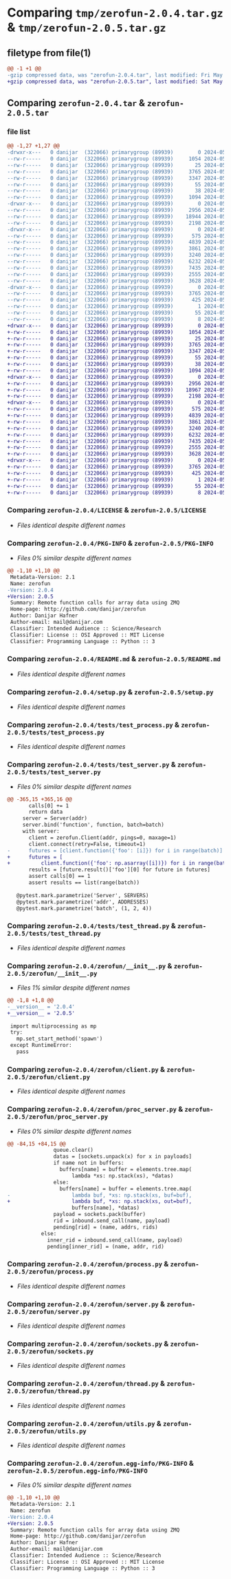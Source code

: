 # Comparing `tmp/zerofun-2.0.4.tar.gz` & `tmp/zerofun-2.0.5.tar.gz`

## filetype from file(1)

```diff
@@ -1 +1 @@
-gzip compressed data, was "zerofun-2.0.4.tar", last modified: Fri May 10 23:51:00 2024, max compression
+gzip compressed data, was "zerofun-2.0.5.tar", last modified: Sat May 11 00:54:45 2024, max compression
```

## Comparing `zerofun-2.0.4.tar` & `zerofun-2.0.5.tar`

### file list

```diff
@@ -1,27 +1,27 @@
-drwxr-x---   0 danijar  (322066) primarygroup (89939)        0 2024-05-10 23:51:00.375347 zerofun-2.0.4/
--rw-r-----   0 danijar  (322066) primarygroup (89939)     1054 2024-05-10 21:22:12.000000 zerofun-2.0.4/LICENSE
--rw-r-----   0 danijar  (322066) primarygroup (89939)       25 2024-05-10 21:22:12.000000 zerofun-2.0.4/MANIFEST.in
--rw-r-----   0 danijar  (322066) primarygroup (89939)     3765 2024-05-10 23:51:00.375347 zerofun-2.0.4/PKG-INFO
--rw-r-----   0 danijar  (322066) primarygroup (89939)     3347 2024-05-10 21:22:12.000000 zerofun-2.0.4/README.md
--rw-r-----   0 danijar  (322066) primarygroup (89939)       55 2024-05-10 22:33:14.000000 zerofun-2.0.4/requirements.txt
--rw-r-----   0 danijar  (322066) primarygroup (89939)       38 2024-05-10 23:51:00.379346 zerofun-2.0.4/setup.cfg
--rw-r-----   0 danijar  (322066) primarygroup (89939)     1094 2024-05-10 21:22:12.000000 zerofun-2.0.4/setup.py
-drwxr-x---   0 danijar  (322066) primarygroup (89939)        0 2024-05-10 23:51:00.367346 zerofun-2.0.4/tests/
--rw-r-----   0 danijar  (322066) primarygroup (89939)     2956 2024-05-10 21:22:12.000000 zerofun-2.0.4/tests/test_process.py
--rw-r-----   0 danijar  (322066) primarygroup (89939)    18944 2024-05-10 23:42:48.000000 zerofun-2.0.4/tests/test_server.py
--rw-r-----   0 danijar  (322066) primarygroup (89939)     2198 2024-05-10 21:22:12.000000 zerofun-2.0.4/tests/test_thread.py
-drwxr-x---   0 danijar  (322066) primarygroup (89939)        0 2024-05-10 23:51:00.371346 zerofun-2.0.4/zerofun/
--rw-r-----   0 danijar  (322066) primarygroup (89939)      575 2024-05-10 23:50:43.000000 zerofun-2.0.4/zerofun/__init__.py
--rw-r-----   0 danijar  (322066) primarygroup (89939)     4839 2024-05-10 22:25:55.000000 zerofun-2.0.4/zerofun/client.py
--rw-r-----   0 danijar  (322066) primarygroup (89939)     3861 2024-05-10 23:50:39.000000 zerofun-2.0.4/zerofun/proc_server.py
--rw-r-----   0 danijar  (322066) primarygroup (89939)     3240 2024-05-10 21:24:11.000000 zerofun-2.0.4/zerofun/process.py
--rw-r-----   0 danijar  (322066) primarygroup (89939)     6232 2024-05-10 23:46:28.000000 zerofun-2.0.4/zerofun/server.py
--rw-r-----   0 danijar  (322066) primarygroup (89939)     7435 2024-05-10 22:22:24.000000 zerofun-2.0.4/zerofun/sockets.py
--rw-r-----   0 danijar  (322066) primarygroup (89939)     2555 2024-05-10 21:24:04.000000 zerofun-2.0.4/zerofun/thread.py
--rw-r-----   0 danijar  (322066) primarygroup (89939)     3628 2024-05-10 22:03:53.000000 zerofun-2.0.4/zerofun/utils.py
-drwxr-x---   0 danijar  (322066) primarygroup (89939)        0 2024-05-10 23:51:00.375347 zerofun-2.0.4/zerofun.egg-info/
--rw-r-----   0 danijar  (322066) primarygroup (89939)     3765 2024-05-10 23:51:00.000000 zerofun-2.0.4/zerofun.egg-info/PKG-INFO
--rw-r-----   0 danijar  (322066) primarygroup (89939)      425 2024-05-10 23:51:00.000000 zerofun-2.0.4/zerofun.egg-info/SOURCES.txt
--rw-r-----   0 danijar  (322066) primarygroup (89939)        1 2024-05-10 23:51:00.000000 zerofun-2.0.4/zerofun.egg-info/dependency_links.txt
--rw-r-----   0 danijar  (322066) primarygroup (89939)       55 2024-05-10 23:51:00.000000 zerofun-2.0.4/zerofun.egg-info/requires.txt
--rw-r-----   0 danijar  (322066) primarygroup (89939)        8 2024-05-10 23:51:00.000000 zerofun-2.0.4/zerofun.egg-info/top_level.txt
+drwxr-x---   0 danijar  (322066) primarygroup (89939)        0 2024-05-11 00:54:45.175300 zerofun-2.0.5/
+-rw-r-----   0 danijar  (322066) primarygroup (89939)     1054 2024-05-10 21:22:12.000000 zerofun-2.0.5/LICENSE
+-rw-r-----   0 danijar  (322066) primarygroup (89939)       25 2024-05-10 21:22:12.000000 zerofun-2.0.5/MANIFEST.in
+-rw-r-----   0 danijar  (322066) primarygroup (89939)     3765 2024-05-11 00:54:45.175300 zerofun-2.0.5/PKG-INFO
+-rw-r-----   0 danijar  (322066) primarygroup (89939)     3347 2024-05-10 21:22:12.000000 zerofun-2.0.5/README.md
+-rw-r-----   0 danijar  (322066) primarygroup (89939)       55 2024-05-10 22:33:14.000000 zerofun-2.0.5/requirements.txt
+-rw-r-----   0 danijar  (322066) primarygroup (89939)       38 2024-05-11 00:54:45.175300 zerofun-2.0.5/setup.cfg
+-rw-r-----   0 danijar  (322066) primarygroup (89939)     1094 2024-05-10 21:22:12.000000 zerofun-2.0.5/setup.py
+drwxr-x---   0 danijar  (322066) primarygroup (89939)        0 2024-05-11 00:54:45.171300 zerofun-2.0.5/tests/
+-rw-r-----   0 danijar  (322066) primarygroup (89939)     2956 2024-05-10 21:22:12.000000 zerofun-2.0.5/tests/test_process.py
+-rw-r-----   0 danijar  (322066) primarygroup (89939)    18967 2024-05-11 00:54:29.000000 zerofun-2.0.5/tests/test_server.py
+-rw-r-----   0 danijar  (322066) primarygroup (89939)     2198 2024-05-10 21:22:12.000000 zerofun-2.0.5/tests/test_thread.py
+drwxr-x---   0 danijar  (322066) primarygroup (89939)        0 2024-05-11 00:54:45.175300 zerofun-2.0.5/zerofun/
+-rw-r-----   0 danijar  (322066) primarygroup (89939)      575 2024-05-11 00:54:00.000000 zerofun-2.0.5/zerofun/__init__.py
+-rw-r-----   0 danijar  (322066) primarygroup (89939)     4839 2024-05-11 00:54:00.000000 zerofun-2.0.5/zerofun/client.py
+-rw-r-----   0 danijar  (322066) primarygroup (89939)     3861 2024-05-11 00:54:00.000000 zerofun-2.0.5/zerofun/proc_server.py
+-rw-r-----   0 danijar  (322066) primarygroup (89939)     3240 2024-05-10 21:24:11.000000 zerofun-2.0.5/zerofun/process.py
+-rw-r-----   0 danijar  (322066) primarygroup (89939)     6232 2024-05-11 00:54:00.000000 zerofun-2.0.5/zerofun/server.py
+-rw-r-----   0 danijar  (322066) primarygroup (89939)     7435 2024-05-10 22:22:24.000000 zerofun-2.0.5/zerofun/sockets.py
+-rw-r-----   0 danijar  (322066) primarygroup (89939)     2555 2024-05-10 21:24:04.000000 zerofun-2.0.5/zerofun/thread.py
+-rw-r-----   0 danijar  (322066) primarygroup (89939)     3628 2024-05-10 22:03:53.000000 zerofun-2.0.5/zerofun/utils.py
+drwxr-x---   0 danijar  (322066) primarygroup (89939)        0 2024-05-11 00:54:45.175300 zerofun-2.0.5/zerofun.egg-info/
+-rw-r-----   0 danijar  (322066) primarygroup (89939)     3765 2024-05-11 00:54:45.000000 zerofun-2.0.5/zerofun.egg-info/PKG-INFO
+-rw-r-----   0 danijar  (322066) primarygroup (89939)      425 2024-05-11 00:54:45.000000 zerofun-2.0.5/zerofun.egg-info/SOURCES.txt
+-rw-r-----   0 danijar  (322066) primarygroup (89939)        1 2024-05-11 00:54:45.000000 zerofun-2.0.5/zerofun.egg-info/dependency_links.txt
+-rw-r-----   0 danijar  (322066) primarygroup (89939)       55 2024-05-11 00:54:45.000000 zerofun-2.0.5/zerofun.egg-info/requires.txt
+-rw-r-----   0 danijar  (322066) primarygroup (89939)        8 2024-05-11 00:54:45.000000 zerofun-2.0.5/zerofun.egg-info/top_level.txt
```

### Comparing `zerofun-2.0.4/LICENSE` & `zerofun-2.0.5/LICENSE`

 * *Files identical despite different names*

### Comparing `zerofun-2.0.4/PKG-INFO` & `zerofun-2.0.5/PKG-INFO`

 * *Files 0% similar despite different names*

```diff
@@ -1,10 +1,10 @@
 Metadata-Version: 2.1
 Name: zerofun
-Version: 2.0.4
+Version: 2.0.5
 Summary: Remote function calls for array data using ZMQ
 Home-page: http://github.com/danijar/zerofun
 Author: Danijar Hafner
 Author-email: mail@danijar.com
 Classifier: Intended Audience :: Science/Research
 Classifier: License :: OSI Approved :: MIT License
 Classifier: Programming Language :: Python :: 3
```

### Comparing `zerofun-2.0.4/README.md` & `zerofun-2.0.5/README.md`

 * *Files identical despite different names*

### Comparing `zerofun-2.0.4/setup.py` & `zerofun-2.0.5/setup.py`

 * *Files identical despite different names*

### Comparing `zerofun-2.0.4/tests/test_process.py` & `zerofun-2.0.5/tests/test_process.py`

 * *Files identical despite different names*

### Comparing `zerofun-2.0.4/tests/test_server.py` & `zerofun-2.0.5/tests/test_server.py`

 * *Files 0% similar despite different names*

```diff
@@ -365,15 +365,16 @@
       calls[0] += 1
       return data
     server = Server(addr)
     server.bind('function', function, batch=batch)
     with server:
       client = zerofun.Client(addr, pings=0, maxage=1)
       client.connect(retry=False, timeout=1)
-      futures = [client.function({'foo': [i]}) for i in range(batch)]
+      futures = [
+          client.function({'foo': np.asarray([i])}) for i in range(batch)]
       results = [future.result()['foo'][0] for future in futures]
       assert calls[0] == 1
       assert results == list(range(batch))
 
   @pytest.mark.parametrize('Server', SERVERS)
   @pytest.mark.parametrize('addr', ADDRESSES)
   @pytest.mark.parametrize('batch', (1, 2, 4))
```

### Comparing `zerofun-2.0.4/tests/test_thread.py` & `zerofun-2.0.5/tests/test_thread.py`

 * *Files identical despite different names*

### Comparing `zerofun-2.0.4/zerofun/__init__.py` & `zerofun-2.0.5/zerofun/__init__.py`

 * *Files 1% similar despite different names*

```diff
@@ -1,8 +1,8 @@
-__version__ = '2.0.4'
+__version__ = '2.0.5'
 
 import multiprocessing as mp
 try:
   mp.set_start_method('spawn')
 except RuntimeError:
   pass
```

### Comparing `zerofun-2.0.4/zerofun/client.py` & `zerofun-2.0.5/zerofun/client.py`

 * *Files identical despite different names*

### Comparing `zerofun-2.0.4/zerofun/proc_server.py` & `zerofun-2.0.5/zerofun/proc_server.py`

 * *Files 0% similar despite different names*

```diff
@@ -84,15 +84,15 @@
               queue.clear()
               datas = [sockets.unpack(x) for x in payloads]
               if name not in buffers:
                 buffers[name] = buffer = elements.tree.map(
                     lambda *xs: np.stack(xs), *datas)
               else:
                 buffers[name] = buffer = elements.tree.map(
-                    lambda buf, *xs: np.stack(xs, buf=buf),
+                    lambda buf, *xs: np.stack(xs, out=buf),
                     buffers[name], *datas)
               payload = sockets.pack(buffer)
               rid = inbound.send_call(name, payload)
               pending[rid] = (name, addrs, rids)
           else:
             inner_rid = inbound.send_call(name, payload)
             pending[inner_rid] = (name, addr, rid)
```

### Comparing `zerofun-2.0.4/zerofun/process.py` & `zerofun-2.0.5/zerofun/process.py`

 * *Files identical despite different names*

### Comparing `zerofun-2.0.4/zerofun/server.py` & `zerofun-2.0.5/zerofun/server.py`

 * *Files identical despite different names*

### Comparing `zerofun-2.0.4/zerofun/sockets.py` & `zerofun-2.0.5/zerofun/sockets.py`

 * *Files identical despite different names*

### Comparing `zerofun-2.0.4/zerofun/thread.py` & `zerofun-2.0.5/zerofun/thread.py`

 * *Files identical despite different names*

### Comparing `zerofun-2.0.4/zerofun/utils.py` & `zerofun-2.0.5/zerofun/utils.py`

 * *Files identical despite different names*

### Comparing `zerofun-2.0.4/zerofun.egg-info/PKG-INFO` & `zerofun-2.0.5/zerofun.egg-info/PKG-INFO`

 * *Files 0% similar despite different names*

```diff
@@ -1,10 +1,10 @@
 Metadata-Version: 2.1
 Name: zerofun
-Version: 2.0.4
+Version: 2.0.5
 Summary: Remote function calls for array data using ZMQ
 Home-page: http://github.com/danijar/zerofun
 Author: Danijar Hafner
 Author-email: mail@danijar.com
 Classifier: Intended Audience :: Science/Research
 Classifier: License :: OSI Approved :: MIT License
 Classifier: Programming Language :: Python :: 3
```

